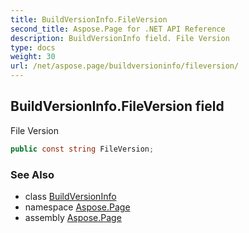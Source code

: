 ```yaml
---
title: BuildVersionInfo.FileVersion
second_title: Aspose.Page for .NET API Reference
description: BuildVersionInfo field. File Version
type: docs
weight: 30
url: /net/aspose.page/buildversioninfo/fileversion/
---
```

## BuildVersionInfo.FileVersion field

File Version

```csharp
public const string FileVersion;
```

### See Also

* class [BuildVersionInfo](../)
* namespace [Aspose.Page](../../buildversioninfo/)
* assembly [Aspose.Page](../../../)


